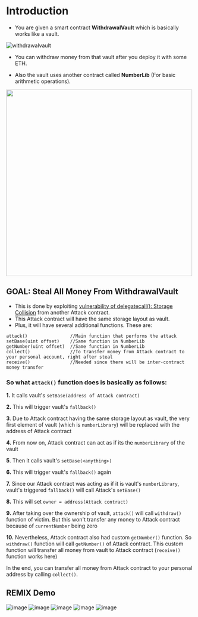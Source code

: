 # Introduction

- You are given a smart contract **WithdrawalVault** which is basically works like a vault.

![withdrawalvault](https://user-images.githubusercontent.com/68128434/213879851-d180f708-b3ca-4406-8597-2daceb4a5502.png)

- You can withdraw money from that vault after you deploy it with some ETH.

- Also the vault uses another contract called **NumberLib** (For basic arithmetic operations).

<img src="https://user-images.githubusercontent.com/68128434/213879856-aabe70df-c40a-40a5-9546-dc638871bcc3.png" width="500">

## GOAL: Steal All Money From WithdrawalVault

- This is done by exploiting [vulnerability of delegatecall(): Storage Collision](https://solidity-by-example.org/hacks/delegatecall/) from another Attack contract.
- This Attack contract will have the same storage layout as vault.
- Plus, it will have several additional functions. These are:

```solidity
attack()                //Main function that performs the attack
setBase(uint offset)    //Same function in NumberLib
getNumber(uint offset)  //Same function in NumberLib
collect()               //To transfer money from Attack contract to your personal account, right after steal
receive()               //Needed since there will be inter-contract money transfer
```

### **So what `attack()` function does is basically as follows:**

**1.** It calls vault's `setBase(address of Attack contract)`

**2.** This will trigger vault's `fallback()`

**3**. Due to Attack contract having the same storage layout as vault, the very first element of vault (which is `numberLibrary`) will be replaced with the address of Attack contract

**4.** From now on, Attack contract can act as if its the `numberLibrary` of the vault

**5**. Then it calls vault's `setBase(<anything>)`

**6.** This will trigger vault's `fallback()` again

**7.** Since our Attack contract was acting as if it is vault's `numberLibrary`, vault's triggered `fallback()` will call Attack's `setBase()`

**8.** This will set `owner = address(Attack contract)`

**9.** After taking over the ownership of vault, `attack()` will call `withdraw()` function of victim. But this won't transfer any money to Attack contract because of `currentNumber` being zero

**10.** Nevertheless, Attack contract also had custom `getNumber()` function. So `withdraw()` function will call `getNumber()` of Attack contract. This custom function will transfer all money from vault to Attack contract (`receive()` function works here)

In the end, you can transfer all money from Attack contract to your personal address by calling `collect()`.

## REMIX Demo

![image](https://user-images.githubusercontent.com/68128434/213881632-203c0b5a-9d05-4149-bafd-fd5c33d1bdee.png)
![image](https://user-images.githubusercontent.com/68128434/213881646-9d5bf112-7414-4ee1-9593-530104f5f096.png)
![image](https://user-images.githubusercontent.com/68128434/213881659-2a97f928-17a0-41ef-b23c-dd0231ac5f0f.png)
![image](https://user-images.githubusercontent.com/68128434/213881672-e02bcc05-ac4f-47bb-9fb8-17b25bf83803.png)
![image](https://user-images.githubusercontent.com/68128434/213881678-66230ebe-d2b9-4d0d-8e6b-1600b74f6f2b.png)

